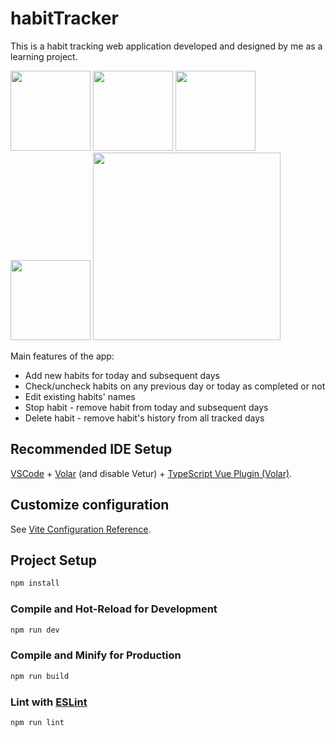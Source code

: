 # habitTracker

This is a habit tracking web application developed and designed by me as a learning project.

<img width="128" src="https://github.com/AkvileJank/habit-tracker/assets/117858773/85f00854-62c4-43f4-822f-d6eaa5ea2170">
<img width="128" src="https://github.com/AkvileJank/habit-tracker/assets/117858773/adf82892-7ce0-4712-a567-82bca1a33148">
<img width="128" src="https://github.com/AkvileJank/habit-tracker/assets/117858773/a86eeeaf-bcb1-4d84-b2c1-55c1cbafca29">
<img width="128" src="https://github.com/AkvileJank/habit-tracker/assets/117858773/29e8308e-b95f-49f2-8620-9a9059a5bf4b">

<img width="300" src="https://github.com/AkvileJank/habit-tracker/assets/117858773/3816aa7f-4f19-4752-813e-ac1f61299bdb">


Main features of the app:
- Add new habits for today and subsequent days
- Check/uncheck habits on any previous day or today as completed or not
- Edit existing habits' names
- Stop habit - remove habit from today and subsequent days
- Delete habit - remove habit's history from all tracked days

## Recommended IDE Setup

[VSCode](https://code.visualstudio.com/) + [Volar](https://marketplace.visualstudio.com/items?itemName=Vue.volar) (and disable Vetur) + [TypeScript Vue Plugin (Volar)](https://marketplace.visualstudio.com/items?itemName=Vue.vscode-typescript-vue-plugin).

## Customize configuration

See [Vite Configuration Reference](https://vitejs.dev/config/).

## Project Setup

```sh
npm install
```

### Compile and Hot-Reload for Development

```sh
npm run dev
```

### Compile and Minify for Production

```sh
npm run build
```

### Lint with [ESLint](https://eslint.org/)

```sh
npm run lint
```
